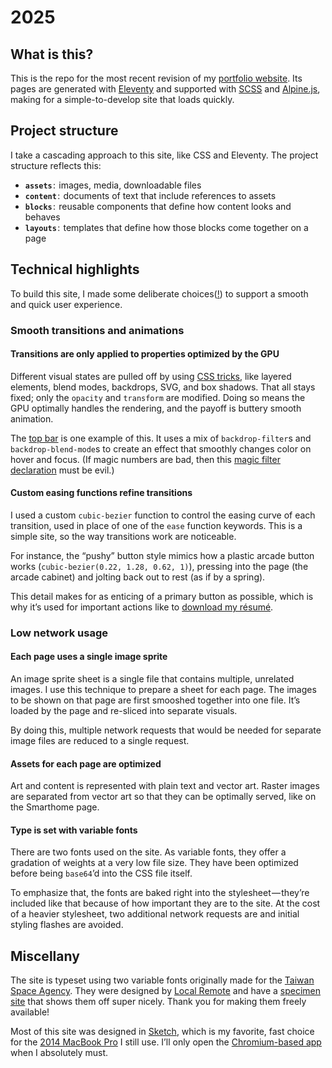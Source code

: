 # 2025

## What is this?
This is the repo for the most recent revision of my [portfolio website](https://johnmatu.la). Its pages are generated with [Eleventy](https://11ty.dev) and supported with [SCSS](https://sass-lang.com) and [Alpine.js](https://alpinejs.dev), making for a simple-to-develop site that loads quickly.


## Project structure

I take a cascading approach to this site, like CSS and Eleventy. The project structure reflects this:

* **`assets`** :  images, media, downloadable files
* **`content`** :  documents of text that include references to assets
* **`blocks`** :  reusable components that define how content looks and behaves
* **`layouts`** :  templates that define how those blocks come together on a page


## Technical highlights

To build this site, I made some deliberate choices([!](https://64.media.tumblr.com/765aebed25c13e6c7c2961adebdea298/tumblr_p58y5rttpg1vj3yico1_500.gif)) to support a smooth and quick user experience.

### Smooth transitions and animations

#### Transitions are only applied to properties optimized by the GPU
Different visual states are pulled off by using [CSS tricks](https://css-tricks.com), like layered elements, blend modes, backdrops, SVG, and box shadows. That all stays fixed; only the `opacity` and `transform` are modified. Doing so means the GPU optimally handles the rendering, and the payoff is buttery smooth animation.

The [top bar](https://github.com/johnmatula/2025/blob/main/src/blocks/navigation/_navigation.scss) is one example of this. It uses a mix of `backdrop-filter`s and `backdrop-blend-mode`s to create an effect that smoothly changes color on hover and focus. (If magic numbers are bad, then this [magic filter declaration](https://github.com/johnmatula/2025/blob/629ac9fd3087acf6882c047f3579bfa78bead7e2/src/blocks/navigation/_navigation.scss#L50) must be evil.)

#### Custom easing functions refine transitions
I used a custom `cubic-bezier` function to control the easing curve of each transition, used in place of one of the `ease` function keywords. This is a simple site, so the way transitions work are noticeable.

For instance, the “pushy” button style mimics how a plastic arcade button works (`cubic-bezier(0.22, 1.28, 0.62, 1)`), pressing into the page (the arcade cabinet) and jolting back out to rest (as if by a spring).

This detail makes for as enticing of a primary button as possible, which is why it’s used for important actions like to  [download my résumé](https://johnmatu.la/assets/pdf/JohnMatula_resume.pdf).


### Low network usage

#### Each page uses a single image sprite
An image sprite sheet is a single file that contains multiple, unrelated images. I use this technique to prepare a sheet for each page. The images to be shown on that page are first smooshed together into one file. It’s loaded by the page and re-sliced into separate visuals.

By doing this, multiple network requests that would be needed for separate image files are reduced to a single request. 

#### Assets for each page are optimized
Art and content is represented with plain text and vector art. Raster images are separated from vector art so that they can be optimally served, like on the Smarthome page.

#### Type is set with variable fonts
There are two fonts used on the site. As variable fonts, they offer a gradation of weights at a very low file size. They have been optimized before being `base64`’d into the CSS file itself.

To emphasize that, the fonts are baked right into the stylesheet — they’re included like that because of how important they are to the site. At the cost of a heavier stylesheet, two additional network requests are and initial styling flashes are avoided.


## Miscellany

The site is typeset using two variable fonts originally made for the [Taiwan Space Agency](https://www.tasa.org.tw/en-US). They were designed by [Local Remote](https://www.localremote.co/) and have a [specimen site](https://www.localremote.co/tasa-typeface-collection) that shows them off super nicely. Thank you for making them freely available!

Most of this site was designed in [Sketch](https://www.sketch.com), which is my favorite, fast choice for the [2014 MacBook Pro](https://support.apple.com/en-us/111935) I still use. I’ll only open the [Chromium-based app](https://www.figma.com/design/) when I absolutely must.
